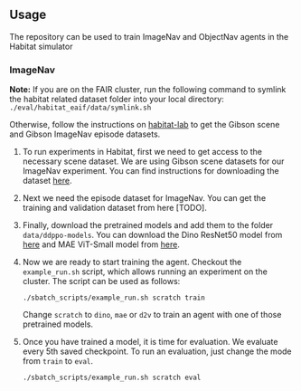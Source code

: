 ## Usage

The repository can be used to train ImageNav and ObjectNav agents in the Habitat simulator

### ImageNav
**Note:** If you are on the FAIR cluster, run the following command to symlink the habitat related dataset folder into your local directory:
`./eval/habitat_eaif/data/symlink.sh`

Otherwise, follow the instructions on [habitat-lab](https://github.com/facebookresearch/habitat-lab/blob/main/DATASETS.md) to get the Gibson scene and Gibson ImageNav episode datasets.

1. To run experiments in Habitat, first we need to get access to the necessary scene dataset. We are using Gibson scene datasets for our ImageNav experiment. You can find instructions for downloading the dataset [here](https://github.com/facebookresearch/habitat-lab#gibson).

1. Next we need the episode dataset for ImageNav. You can get the training and validation dataset from here [TODO].
   
1. Finally, download the pretrained models and add them to the folder `data/ddppo-models`. You can download the Dino ResNet50 model from [here](https://www.dropbox.com/s/xd5fsuqamen6ov7/omnidata_DINO_02.pth?dl=0) and MAE ViT-Small model from [here](https://www.dropbox.com/s/jndr74khagi3ndc/mae_vit_small_decoder_large_HGPS_RE10K_100.pth?dl=0).

1. Now we are ready to start training the agent. Checkout the `example_run.sh` script, which allows running an experiment on the cluster. The script can be used as follows:
   ```
   ./sbatch_scripts/example_run.sh scratch train
   ```
   Change `scratch` to `dino`, `mae` or `d2v` to train an agent with one of those pretrained models.

1. Once you have trained a model, it is time for evaluation. We evaluate every 5th saved checkpoint. To run an evaluation, just change the mode from `train` to `eval`.
   ```
   ./sbatch_scripts/example_run.sh scratch eval
   ```
